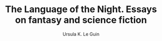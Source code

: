 ---
title: The Language of the Night. Essays on fantasy and science fiction
author: Ursula K. Le Guin
readingDate: 2014-05-01
layout: book
---